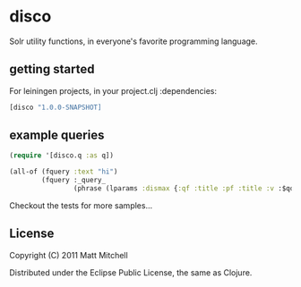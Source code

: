 # disco

Solr utility functions, in everyone's favorite programming language.

## getting started

For leiningen projects, in your project.clj :dependencies:

```clojure
[disco "1.0.0-SNAPSHOT]
```

## example queries

```clojure
(require '[disco.q :as q])

(all-of (fquery :text "hi")
        (fquery :_query_
                (phrase (lparams :dismax {:qf :title :pf :title :v :$qq}))))
```

Checkout the tests for more samples...

## License

Copyright (C) 2011 Matt Mitchell

Distributed under the Eclipse Public License, the same as Clojure.